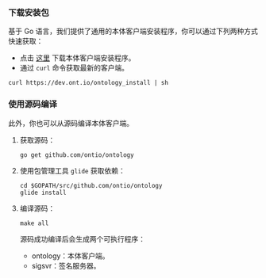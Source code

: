 
### 下载安装包

基于 Go 语言，我们提供了通用的本体客户端安装程序，你可以通过下列两种方式快速获取：
- 点击 [这里](https://github.com/ontio/ontology/releases) 下载本体客户端安装程序。
- 通过 `curl` 命令获取最新的客户端。

```shell
curl https://dev.ont.io/ontology_install | sh
```

### 使用源码编译

此外，你也可以从源码编译本体客户端。

1. 获取源码：

   ```shell
   go get github.com/ontio/ontology
   ```

2. 使用包管理工具 `glide` 获取依赖：

   ```shell
   cd $GOPATH/src/github.com/ontio/ontology
   glide install
   ```

3. 编译源码：

   ```shell
   make all
   ```
   源码成功编译后会生成两个可执行程序：

   - ontology：本体客户端。
   - sigsvr：签名服务器。


